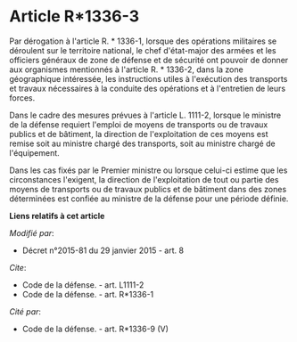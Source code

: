 # Article R*1336-3

Par dérogation à l'article R. * 1336-1, lorsque des opérations militaires se déroulent sur le territoire national, le chef
d'état-major des armées et les officiers généraux de zone de défense et de sécurité ont pouvoir de donner aux organismes
mentionnés à l'article R. * 1336-2, dans la zone géographique intéressée, les instructions utiles à l'exécution des
transports et travaux nécessaires à la conduite des opérations et à l'entretien de leurs forces. 

Dans le cadre des mesures prévues à l'article L. 1111-2, lorsque le ministre de la défense requiert l'emploi de moyens de
transports ou de travaux publics et de bâtiment, la direction de l'exploitation de ces moyens est remise soit au ministre
chargé des transports, soit au ministre chargé de l'équipement. 

Dans les cas fixés par le Premier ministre ou lorsque celui-ci estime que les circonstances l'exigent, la direction de
l'exploitation de tout ou partie des moyens de transports ou de travaux publics et de bâtiment dans des zones déterminées est
confiée au ministre de la défense pour une période définie.

**Liens relatifs à cet article**

_Modifié par_:

  - Décret n°2015-81 du 29 janvier 2015 - art. 8

_Cite_:

  - Code de la défense. - art. L1111-2
  - Code de la défense. - art. R*1336-1

_Cité par_:

  - Code de la défense. - art. R*1336-9 (V)
